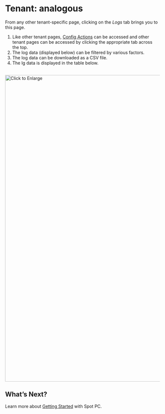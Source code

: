 <meta name="robots" content="noindex">

# Tenant: analogous
From any other tenant-specific page, clicking on the _Logs_ tab brings you to this page.

1. Like other tenant pages, [Config Actions](spot-pc/features/config-actions) can be accessed and other tenant pages can be accessed by clicking the appropriate tab across the top.
2. The log data (displayed below) can be filtered by various factors.
3. The log data can be downloaded as a CSV file.
4. The lg data is displayed in the table below.

<br><a href="https://docs.spot.io/spot-pc/_media/features-spot-pc-console-tenant-user-logs-01.png" target="_blank"><img src="/spot-pc/_media/features-spot-pc-console-tenant-user-logs-01.png" alt="Click to Enlarge" width="1000"> </a>

## What’s Next?

Learn more about [Getting Started](spot-pc/getting-started/) with Spot PC.
